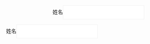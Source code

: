 <!DOCTYPE>
<html><head>
	<meta charset="utf-8">
	<title>输入框关联提示</title>
  <script type="text/javascript" src="https://code.jquery.com/jquery-1.12.4.min.js"></script>
  <script type="text/javascript" src="inputfocus.js"></script>

<style type="text/css">
/*样式需要自定义，以下参考*/
*{margin:0;padding:0;}
input{
    padding: 0 0 0 10px;
    height: 38px;
    line-height: 38px;
    border: solid 1px #f1f1f1;
    vertical-align: middle;
    width:222px;
}
/*-----foucus inoput----------*/
  .focusinput-wrap{
    position:absolute;
    background: #fff none repeat scroll 0 0;
    border: 1px solid #ccc;
    width: 222px;
  }
  .focusinput-wrap .focusinput-inner{
    
  }

  .focusinput-wrap .focusinput-list{
    max-height: 300px;
    overflow-x: hidden;
    overflow-y: auto;
    position: relative;
    width: 222px;
    padding: 0;
  }

  .focusinput-wrap .focusinput-list li{
    display: block;
    width: 100%;
    height: 30px;
    line-height: 30px;
    float: none;
    overflow: hidden;
  }
  .focusinput-wrap .focusinput-list li a{
    background: #fff none repeat scroll 0 0;
    color: #666;
    display: block;
    padding-left: 10px;
  }
</style>

</head>
<body>
<script>
//依赖jquery1.6以上
$(function () {

/*
//调用方式一： 输入固定内容 数组 过滤显示相关内容
$('input').inputFocus({ 
            source: [ "c++", "java", "php", "coldfusion", "javascript", "asp", "ruby" ]
        });
*/


//调用方式二： 输入固定内容， 过滤 开头相关内容
var tags = [ "c++", "java", "php", "coldfusion", "javascript", "asp", "ruby" ];
$('#name1').inputFocus({
              source: function( request, response ) {
                  var matcher = new RegExp( "^" + this._escapeRegex( request.term ), "i" );
                  response( $.grep( tags, function( item ){
                      return matcher.test( item );
                  }) );
              } 
          });


 /*
 //调用方式三： 传入 服务路径， 动态请求api 读库显示相关内容
$('#name1').inputFocus({ 
            source:'http://jiancai.jiaju.sina.com.cn/index.php?app=Api2015&mod=Brand&act=get_auto_brand',
            dataType:'jsonp',
            targetDom:'#name',
            normalizeFun: function (ret) {
              // array
              // for Example
              // [ "c++", "java", "php", "coldfusion", "javascript", "asp", "ruby" ]
              // [{lable:'label1', value:'value1'}, {lable:'label2', value:'value2'}]
                var a = [];
                if (ret && ret.status == 1 && ret.data) {
                    var data = ret.data;
                    if (data && data.length > 0){
                        return $.map( data, function( item ) {
                            return {
                              label: item.name,
                              value: item.id
                            };
                        });
                    }
                    a = data;
                }
                return a;
            },
            searchFun: function (val) {
              this.source( { q: val }, this._response() );
            }

        });
*/

});


</script>
<div>

<br/><br/><br/><br/>

  <center>
    <p><label>姓名</label><input id="name1" type="text" name="name" /></p>

  </center>

  <p><label>姓名</label><input id="name" type="text" name="name" /></p>

</div>
<!--  弹框内容 静态dom
<div id="pannel-wrap" class="focus-wrap" style="display:none;">
  <div class="inner">
    <ul class="list">
      <li ><a id="1"href="javascript:void(0);">abcdad1a</a></li>
      <li ><a id="2" href="javascript:void(0);">abcdada2</a></li>
      <li ><a id="1"href="javascript:void(0);">abcdad1a</a></li>
      <li ><a id="2" href="javascript:void(0);">abcdada2</a></li>
      <li ><a id="1"href="javascript:void(0);">abcdad1a</a></li>
      <li ><a id="2" href="javascript:void(0);">abcdada2</a></li>
    </ul>
  </div>
</div>
-->

</body>
</html>
